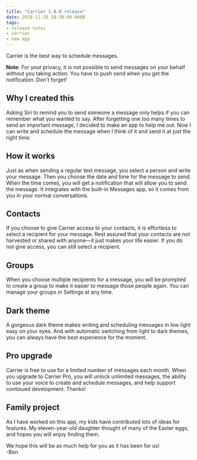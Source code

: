 ```yaml
---
title: "Carrier 1.0.0 release"
date: 2018-11-28 18:30:00-0600
tags:
- release notes
- carrier
- new app
---
```


Carrier is the best way to schedule messages.

**Note:** For your privacy, it is not possible to send messages on your behalf without you taking action. You have to push send when you get the notification. Don't forget!

## Why I created this
Asking Siri to remind you to send someone a message only helps if you can remember what you wanted to say. After forgetting one too many times to send an important message, I decided to make an app to help me out. Now I can write and schedule the message when I think of it and send it at just the right time.

## How it works
Just as when sending a regular text message, you select a person and write your message. Then you choose the date and time for the message to send. When the time comes, you will get a notification that will allow you to send the message. It integrates with the built-in Messages app, so it comes from you in your normal conversations.

## Contacts
If you choose to give Carrier access to your contacts, it is effortless to select a recipient for your message. Rest assured that your contacts are not harvested or shared with anyone—it just makes your life easier. If you do not give access, you can still select a recipient.

## Groups
When you choose multiple recipients for a message, you will be prompted to create a group to make it easier to message those people again. You can manage your groups in Settings at any time.

## Dark theme
A gorgeous dark theme makes writing and scheduling messages in low light easy on your eyes. And with automatic switching from light to dark themes, you can always have the best experience for the moment.

## Pro upgrade
Carrier is free to use for a limited number of messages each month. When you upgrade to Carrier Pro, you will unlock unlimited messages, the ability to use your voice to create and schedule messages, and help support continued development. Thanks!

## Family project
As I have worked on this app, my kids have contributed lots of ideas for features. My eleven-year-old daughter thought of many of the Easter eggs, and hopes you will enjoy finding them.

We hope this will be as much help for you as it has been for us!  
-Ben
